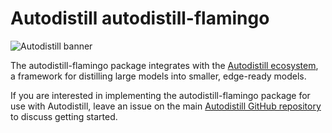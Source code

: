 
# Autodistill autodistill-flamingo

![Autodistill banner](https://raw.githubusercontent.com/autodistill/autodistill/main/docs/assets/banner.png)

The autodistill-flamingo package integrates with the [Autodistill ecosystem](https://autodistill.com), a framework for distilling large models into smaller, edge-ready models.

If you are interested in implementing the autodistill-flamingo package for use with Autodistill, leave an issue on the main [Autodistill GitHub repository](https://github.com/autodistill/autodistill) to discuss getting started.
    